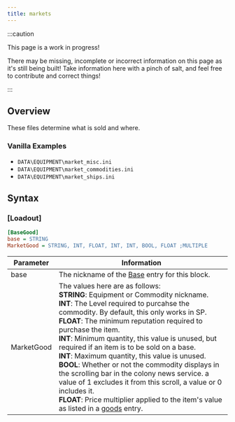 ```yaml
---
title: markets
---
```


:::caution

This page is a work in progress!

There may be missing, incomplete or incorrect information on this page as it's still being built! Take information here with a pinch of salt, and feel free to contribute and correct things!

:::

## Overview

These files determine what is sold and where.

### Vanilla Examples

* `DATA\EQUIPMENT\market_misc.ini`
* `DATA\EQUIPMENT\market_commodities.ini`
* `DATA\EQUIPMENT\market_ships.ini`

## Syntax

### [Loadout]

```ini
[BaseGood]
base = STRING
MarketGood = STRING, INT, FLOAT, INT, INT, BOOL, FLOAT ;MULTIPLE
```

| Parameter  | Information                                                                                                                                                                                                                                                                                                                                                                                                                                                                  |
| ---------- | ---------------------------------------------------------------------------------------------------------------------------------------------------------------------------------------------------------------------------------------------------------------------------------------------------------------------------------------------------------------------------------------------------------------------------------------------------------------------------- |
| base       | The nickname of the [Base](./bases.md) entry for this block.                                                                                                                                                                                                                                                                                                                                                                                                                 |
| MarketGood | The values here are as follows: <br /> **STRING**: Equipment or Commodity nickname.<br /> **INT**: The Level required to purcahse the commodity. By default, this only works in SP.<br />**FLOAT**: The minimum reputation required to purchase the item.<br />**INT**: Minimum quantity, this value is unused, but required if an item is to be sold on a base.<br />**INT**: Maximum quantity, this value is unused.<br />**BOOL**: Whether or not the commodity displays in the scrolling bar in the colony news service. a value of 1 excludes it from this scroll, a value or 0 includes it.<br />**FLOAT**: Price multiplier applied to the item's value as listed in a [goods](./goods.md) entry. |